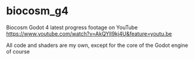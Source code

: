 # biocosm_g4
Biocosm Godot 4 latest progress footage on YouTube
https://www.youtube.com/watch?v=AkQYll9kj4U&feature=youtu.be


All code and shaders are my own, except for the core of the Godot engine of course
